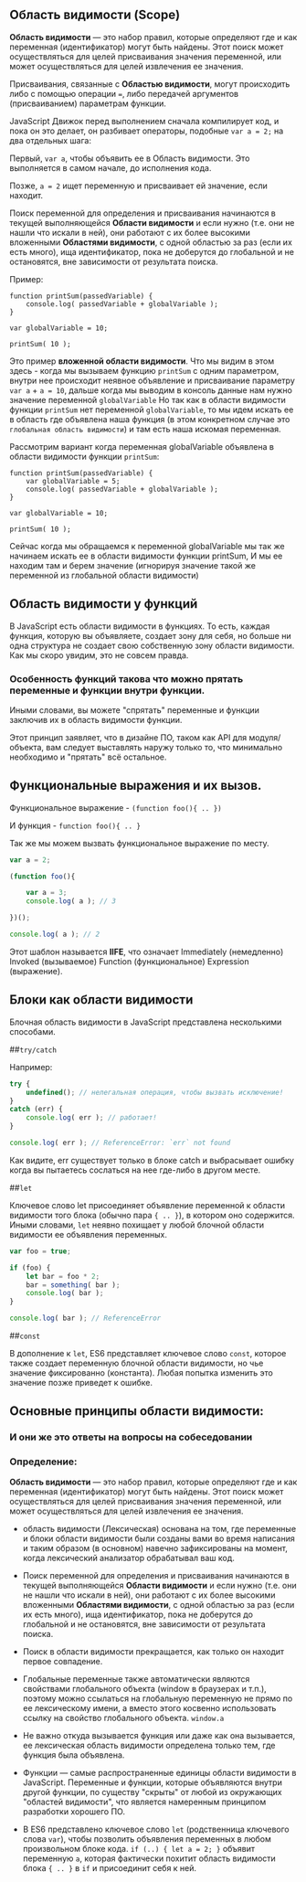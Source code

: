 ## Область видимости (Scope)

**Область видимости** — это набор правил, которые определяют где и как переменная (идентификатор)
могут быть найдены.
Этот поиск может осуществляться для целей присваивания значения переменной,
или может осуществляться для целей извлечения ее значения.

Присваивания, связанные с **Областью видимости**, 
могут происходить либо с помощью операции ``=``, 
либо передачей аргументов (присваиванием) параметрам функции.

JavaScript Движок перед выполнением сначала компилирует код, 
и пока он это делает, он разбивает операторы, подобные ``var a = 2;`` 
на два отдельных шага:

Первый, ``var a``, чтобы объявить ее в Область видимости. 
Это выполняется в самом начале, до исполнения кода.

Позже, ``a = 2`` ищет переменную и присваивает ей значение, если находит.

Поиск переменной для определения и присваивания начинаются 
в текущей выполняющейся **Области видимости** 
и если нужно (т.е. они не нашли что искали в ней), 
они работают с их более высокими вложенными **Областями видимости**, 
с одной областью за раз (если их есть много), ища идентификатор, 
пока не доберутся до глобальной и не остановятся, 
вне зависимости от результата поиска.

Пример:
```
function printSum(passedVariable) {
    console.log( passedVariable + globalVariable );
}

var globalVariable = 10;

printSum( 10 );
```

Это пример **вложенной области видимости**. 
Что мы видим в этом здесь - когда мы вызываем функцию `printSum` с одним параметром, 
внутри нее происходит неявное объявление и 
присваивание параметру ``var a`` + ``a = 10``,
дальше когда мы выводим в консоль данные нам нужно значение переменной ``globalVariable``
Но так как в области видимости функции `printSum` нет переменной ``globalVariable``, 
то мы идем искать ее в область где объявлена наша функция 
(в этом конкретном случае это `глобальная область видимости`) 
и там есть наша искомая переменная.

Рассмотрим вариант когда переменная globalVariable 
объявлена в области видимости функции `printSum`:

```
function printSum(passedVariable) {
    var globalVariable = 5;
    console.log( passedVariable + globalVariable );
}

var globalVariable = 10;

printSum( 10 );
```

Сейчас когда мы обращаемся к переменной globalVariable 
мы так же начинаем искать ее в области видимости функции printSum,
И мы ее находим там и берем значение 
(игнорируя значение такой же переменной из глобальной области видимости)

## Область видимости у функций
В JavaScript есть области видимости в функциях. 
То есть, каждая функция, которую вы объявляете, 
создает зону для себя, но больше ни одна структура 
не создает свою собственную зону области видимости. 
Как мы скоро увидим, это не совсем правда.

### Особенность функций такова что можно прятать переменные и функции внутри функции.

Иными словами, вы можете "спрятать" переменные и функции 
заключив их в область видимости функции.

Этот принцип заявляет, что в дизайне ПО, 
таком как API для модуля/объекта, 
вам следует выставлять наружу только то, 
что минимально необходимо и "прятать" всё остальное.

## Функциональные выражения и их вызов.

Функциональное выражение - `(function foo(){ .. })`

И функция - `function foo(){ .. }`

Так же мы можем вызвать функциональное выражение по месту.

```js
var a = 2;

(function foo(){

	var a = 3;
	console.log( a ); // 3

})();

console.log( a ); // 2
```
Этот шаблон называется **IIFE**, что означает 
Immediately (немедленно) Invoked (вызываемое) 
Function (функциональное) Expression (выражение).


## Блоки как области видимости

Блочная область видимости в JavaScript 
представлена несколькими способами.

##`try/catch`

Например:
```js
try {
    undefined(); // нелегальная операция, чтобы вызвать исключение!
}
catch (err) {
    console.log( err ); // работает!
}

console.log( err ); // ReferenceError: `err` not found
```
Как видите, err существует только в блоке catch 
и выбрасывает ошибку когда вы пытаетесь сослаться 
на нее где-либо в другом месте.

##`let`

Ключевое слово let присоединяет объявление переменной к области видимости того блока (обычно пара `{ .. }`), 
в котором оно содержится. 
Иными словами, `let` неявно похищает у любой блочной области видимости ее объявления переменных.

```js
var foo = true;

if (foo) {
	let bar = foo * 2;
	bar = something( bar );
	console.log( bar );
}

console.log( bar ); // ReferenceError
```

##`const`

В дополнение к `let`, ES6 представляет ключевое слово `const`, 
которое также создает переменную блочной области видимости, 
но чье значение фиксированно (константа). 
Любая попытка изменить это значение позже приведет к ошибке.



## Основные принципы области видимости:
### И они же это ответы на вопросы на собеседовании

### Определение:

**Область видимости** — это набор правил, которые определяют где и как переменная (идентификатор)
могут быть найдены.
Этот поиск может осуществляться для целей присваивания значения переменной,
или может осуществляться для целей извлечения ее значения.

- область видимости (Лексическая) основана на том,
  где переменные и блоки области видимости были созданы вами во время написания
  и таким образом (в основном) навечно зафиксированы на момент,
  когда лексический анализатор обрабатывал ваш код.
  
- Поиск переменной для определения и присваивания начинаются в текущей выполняющейся **Области видимости**
  и если нужно (т.е. они не нашли что искали в ней),
  они работают с их более высокими вложенными **Областями видимости**,
  с одной областью за раз (если их есть много), ища идентификатор,
  пока не доберутся до глобальной и не остановятся, вне зависимости от результата поиска.
  
- Поиск в области видимости прекращается, как только он находит первое совпадение. 
  
- Глобальные переменные также автоматически являются свойствами глобального объекта 
  (window в браузерах и т.п.), поэтому можно ссылаться на глобальную переменную 
  не прямо по ее лексическому имени, а вместо этого косвенно использовать ссылку 
  на свойство глобального объекта. ``window.a``
  
- Не важно откуда вызывается функция или даже как она вызывается, 
  ее лексическая область видимости определена только тем, где функция была объявлена.
  
- Функции — самые распространенные единицы области видимости в JavaScript. 
  Переменные и функции, которые объявляются внутри другой функции, 
  по существу "скрыты" от любой из окружающих "областей видимости", 
  что является намеренным принципом разработки хорошего ПО.
  
- В ES6 представлено ключевое слово `let` (родственница ключевого слова `var`), 
  чтобы позволить объявления переменных в любом произвольном блоке кода. 
  `if (..) { let a = 2; }` объявит переменную `a`, 
  которая фактически похитит область видимости блока `{ .. }` в `if` и присоединит себя к ней.